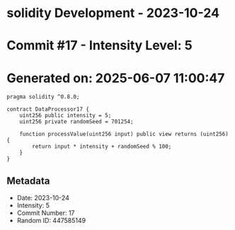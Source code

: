 ﻿# solidity Development - 2023-10-24
# Commit #17 - Intensity Level: 5
# Generated on: 2025-06-07 11:00:47
```solidity
pragma solidity ^0.8.0;

contract DataProcessor17 {
    uint256 public intensity = 5;
    uint256 private randomSeed = 701254;

    function processValue(uint256 input) public view returns (uint256) {
        return input * intensity + randomSeed % 100;
    }
}
```
## Metadata
- Date: 2023-10-24
- Intensity: 5
- Commit Number: 17
- Random ID: 447585149
